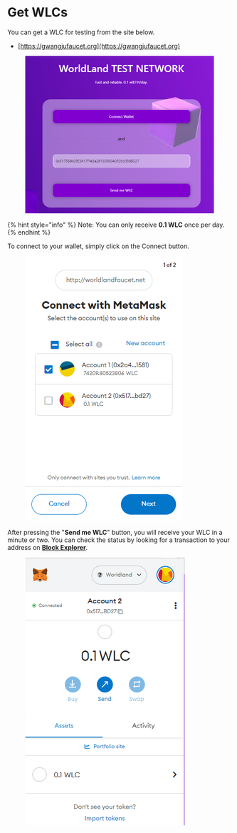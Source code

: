 # Get WLCs

You can get a WLC for testing from the site below.

* [https://gwangjufaucet.org](https://gwangjufaucet.org)

<figure><img src="../../.gitbook/assets/faucet.png" alt=""><figcaption></figcaption></figure>

{% hint style="info" %}
Note: You can only receive **0.1 WLC** once per day.
{% endhint %}

To connect to your wallet, simply click on the Connect button.

<figure><img src="../../.gitbook/assets/faucet_connect.png" alt=""><figcaption></figcaption></figure>

After pressing the "**Send me WLC**" button, you will receive your WLC in a minute or two. You can check the status by looking for a transaction to your address on [**Block Explorer**](https://worldland.foundation/).

<figure><img src="../../.gitbook/assets/faucet_result.png" alt=""><figcaption></figcaption></figure>

